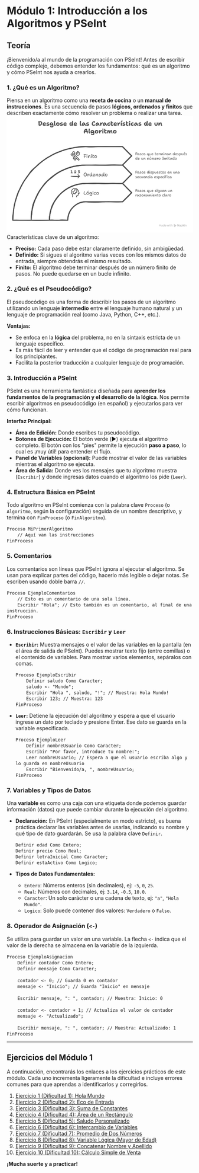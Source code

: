 # Módulo 1: Introducción a los Algoritmos y PSeInt

## Teoría

¡Bienvenido/a al mundo de la programación con PSeInt! Antes de escribir código complejo, debemos entender los fundamentos: qué es un algoritmo y cómo PSeInt nos ayuda a crearlos.

### 1. ¿Qué es un Algoritmo?

Piensa en un algoritmo como una **receta de cocina** o un **manual de instrucciones**. Es una secuencia de pasos **lógicos, ordenados y finitos** que describen exactamente cómo resolver un problema o realizar una tarea.
<img src="./img/Algoritmo.png" alt="Algoritmo" />
Características clave de un algoritmo:

*   **Preciso:** Cada paso debe estar claramente definido, sin ambigüedad.
*   **Definido:** Si sigues el algoritmo varias veces con los mismos datos de entrada, siempre obtendrás el mismo resultado.
*   **Finito:** El algoritmo debe terminar después de un número finito de pasos. No puede quedarse en un bucle infinito.

### 2. ¿Qué es el Pseudocódigo?

El pseudocódigo es una forma de describir los pasos de un algoritmo utilizando un lenguaje **intermedio** entre el lenguaje humano natural y un lenguaje de programación real (como Java, Python, C++, etc.).

**Ventajas:**

*   Se enfoca en la **lógica** del problema, no en la sintaxis estricta de un lenguaje específico.
*   Es más fácil de leer y entender que el código de programación real para los principiantes.
*   Facilita la posterior traducción a cualquier lenguaje de programación.

### 3. Introducción a PSeInt

PSeInt es una herramienta fantástica diseñada para **aprender los fundamentos de la programación y el desarrollo de la lógica**. Nos permite escribir algoritmos en pseudocódigo (en español) y ejecutarlos para ver cómo funcionan.

**Interfaz Principal:**

*   **Área de Edición:** Donde escribes tu pseudocódigo.
*   **Botones de Ejecución:** El botón verde (▶️) ejecuta el algoritmo completo. El botón con los "pies" permite la ejecución **paso a paso**, lo cual es ¡muy útil! para entender el flujo.
*   **Panel de Variables (opcional):** Puede mostrar el valor de las variables mientras el algoritmo se ejecuta.
*   **Área de Salida:** Donde ves los mensajes que tu algoritmo muestra (`Escribir`) y donde ingresas datos cuando el algoritmo los pide (`Leer`).

### 4. Estructura Básica en PSeInt

Todo algoritmo en PSeInt comienza con la palabra clave `Proceso` (o `Algoritmo`, según la configuración) seguida de un nombre descriptivo, y termina con `FinProceso` (o `FinAlgoritmo`).

```pseudocode
Proceso MiPrimerAlgoritmo
    // Aquí van las instrucciones
FinProceso
```

### 5. Comentarios

Los comentarios son líneas que PSeInt ignora al ejecutar el algoritmo. Se usan para explicar partes del código, hacerlo más legible o dejar notas. Se escriben usando doble barra `//`.

```pseudocode
Proceso EjemploComentarios
    // Esto es un comentario de una sola línea.
    Escribir "Hola"; // Esto también es un comentario, al final de una instrucción.
FinProceso
```

### 6. Instrucciones Básicas: `Escribir` y `Leer`

*   **`Escribir`:** Muestra mensajes o el valor de las variables en la pantalla (en el área de salida de PSeInt). Puedes mostrar texto fijo (entre comillas) o el contenido de variables. Para mostrar varios elementos, sepáralos con comas.

    ```pseudocode
    Proceso EjemploEscribir
        Definir saludo Como Caracter;
        saludo <- "Mundo";
        Escribir "Hola ", saludo, "!"; // Muestra: Hola Mundo!
        Escribir 123; // Muestra: 123
    FinProceso
    ```
*   **`Leer`:** Detiene la ejecución del algoritmo y espera a que el usuario ingrese un dato por teclado y presione Enter. Ese dato se guarda en la variable especificada.

    ```pseudocode
    Proceso EjemploLeer
        Definir nombreUsuario Como Caracter;
        Escribir "Por favor, introduce tu nombre:";
        Leer nombreUsuario; // Espera a que el usuario escriba algo y lo guarda en nombreUsuario
        Escribir "Bienvenido/a, ", nombreUsuario;
    FinProceso
    ```

### 7. Variables y Tipos de Datos

Una **variable** es como una caja con una etiqueta donde podemos guardar información (datos) que puede cambiar durante la ejecución del algoritmo.

*   **Declaración:** En PSeInt (especialmente en modo estricto), es buena práctica declarar las variables antes de usarlas, indicando su nombre y qué tipo de dato guardarán. Se usa la palabra clave `Definir`.

    ```pseudocode
    Definir edad Como Entero;
    Definir precio Como Real;
    Definir letraInicial Como Caracter;
    Definir estaActivo Como Logico;
    ```
*   **Tipos de Datos Fundamentales:**
    *   `Entero`: Números enteros (sin decimales), ej: `-5`, `0`, `25`.
    *   `Real`: Números con decimales, ej: `3.14`, `-0.5`, `10.0`.
    *   `Caracter`: Un solo carácter o una cadena de texto, ej: `"a"`, `"Hola Mundo"`.
    *   `Logico`: Solo puede contener dos valores: `Verdadero` o `Falso`.

### 8. Operador de Asignación (`<-`)

Se utiliza para guardar un valor en una variable. La flecha `<-` indica que el valor de la derecha se almacena en la variable de la izquierda.

```pseudocode
Proceso EjemploAsignacion
    Definir contador Como Entero;
    Definir mensaje Como Caracter;

    contador <- 0; // Guarda 0 en contador
    mensaje <- "Inicio"; // Guarda "Inicio" en mensaje

    Escribir mensaje, ": ", contador; // Muestra: Inicio: 0

    contador <- contador + 1; // Actualiza el valor de contador
    mensaje <- "Actualizado";

    Escribir mensaje, ": ", contador; // Muestra: Actualizado: 1
FinProceso
```

---

## Ejercicios del Módulo 1

A continuación, encontrarás los enlaces a los ejercicios prácticos de este módulo. Cada uno incrementa ligeramente la dificultad e incluye errores comunes para que aprendas a identificarlos y corregirlos.

1.  [Ejercicio 1 (Dificultad 1): Hola Mundo](./m1-ejercicio1-1.md)
2.  [Ejercicio 2 (Dificultad 2): Eco de Entrada](./m1-ejercicio2-2.md)
3.  [Ejercicio 3 (Dificultad 3): Suma de Constantes](./m1-ejercicio3-3.md)
4.  [Ejercicio 4 (Dificultad 4): Área de un Rectángulo](./m1-ejercicio4-4.md)
5.  [Ejercicio 5 (Dificultad 5): Saludo Personalizado](./m1-ejercicio5-5.md)
6.  [Ejercicio 6 (Dificultad 6): Intercambio de Variables](./m1-ejercicio6-6.md)
7.  [Ejercicio 7 (Dificultad 7): Promedio de Dos Números](./m1-ejercicio7-7.md)
8.  [Ejercicio 8 (Dificultad 8): Variable Lógica (Mayor de Edad)](./m1-ejercicio8-8.md)
9.  [Ejercicio 9 (Dificultad 9): Concatenar Nombre y Apellido](./m1-ejercicio9-9.md)
10. [Ejercicio 10 (Dificultad 10): Cálculo Simple de Venta](./m1-ejercicio10-10.md)

**¡Mucha suerte y a practicar!**

